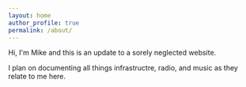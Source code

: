 ```yaml
---
layout: home
author_profile: true
permalink: /about/
---
```


Hi, I'm Mike and this is an update to a sorely neglected website.

I plan on documenting all things infrastructre, radio, and music as they relate to me here.
